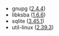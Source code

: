- gnupg ([2.4.4](https://lists.gnupg.org/pipermail/gnupg-announce/2024q1/000481.html))
- libksba ([1.6.6](https://git.gnupg.org/cgi-bin/gitweb.cgi?p=libksba.git;a=blob;f=NEWS;h=48b42025773e88fbb78d015d1f154fef4c80ef9f;hb=5b220df6f8216a9d5f6139c7b17f075374a27480))
- sqlite ([3.45.1](https://www.sqlite.org/releaselog/3_45_1.html))
- util-linux ([2.39.3](https://github.com/util-linux/util-linux/blob/v2.39.3/Documentation/releases/v2.39.3-ReleaseNotes))
